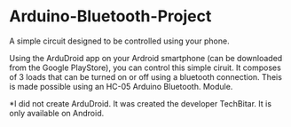 # Arduino-Bluetooth-Project
A simple circuit designed to be controlled using your phone.

Using the ArduDroid app on your Ardroid smartphone (can be downloaded from the Google PlayStore), you can control this simple ciruit. It composes of 3 loads that can be turned on or off using a bluetooth connection. Theis is made possible using an HC-05 Arduino Bluetooth. Module.

*I did not create ArduDroid. It was created the developer TechBitar. It is only available on Android.
